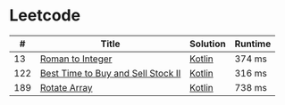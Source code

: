 # Leetcode

| # | Title | Solution | Runtime |
|---| ----- | -------- | ------- |
|13|[ Roman to Integer](https://leetcode.com/problems/roman-to-integer/)|[Kotlin](./solutions/13.%20Roman%20to%20Integer.ks)|374 ms|
|122|[ Best Time to Buy and Sell Stock II](https://leetcode.com/problems/best-time-to-buy-and-sell-stock-ii/)|[Kotlin](./solutions/122.%20Best%20Time%20to%20Buy%20and%20Sell%20Stock%20II.ks)|316 ms|
|189|[ Rotate Array](https://leetcode.com/problems/rotate-array/)|[Kotlin](./solutions/189.%20Rotate%20Array.ks)|738 ms|
